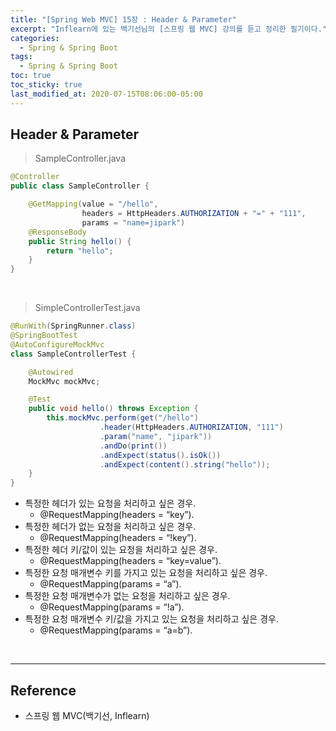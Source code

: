 ```yaml
---
title: "[Spring Web MVC] 15장 : Header & Parameter"
excerpt: "Inflearn에 있는 백기선님의 [스프링 웹 MVC] 강의를 듣고 정리한 필기이다."
categories:
  - Spring & Spring Boot
tags:
  - Spring & Spring Boot
toc: true
toc_sticky: true
last_modified_at: 2020-07-15T08:06:00-05:00
---
```


## Header & Parameter

> SampleController.java

```java
@Controller
public class SampleController {

    @GetMapping(value = "/hello",
                headers = HttpHeaders.AUTHORIZATION + "=" + "111",
                params = "name=jipark")
    @ResponseBody
    public String hello() {
        return "hello";
    }
}
```

<br>

> SimpleControllerTest.java

```java
@RunWith(SpringRunner.class)
@SpringBootTest
@AutoConfigureMockMvc
class SampleControllerTest {

    @Autowired
    MockMvc mockMvc;

    @Test
    public void hello() throws Exception {
        this.mockMvc.perform(get("/hello")
                    .header(HttpHeaders.AUTHORIZATION, "111")
                    .param("name", "jipark"))
                    .andDo(print())
                    .andExpect(status().isOk())
                    .andExpect(content().string("hello"));
    }
}
```

* 특정한 헤더가 있는 요청을 처리하고 싶은 경우.
	* @RequestMapping(headers = “key”).
* 특정한 헤더가 없는 요청을 처리하고 싶은 경우.
	* @RequestMapping(headers = “!key”).
* 특정한 헤더 키/값이 있는 요청을 처리하고 싶은 경우.
	* @RequestMapping(headers = “key=value”).  
* 특정한 요청 매개변수 키를 가지고 있는 요청을 처리하고 싶은 경우.
	* @RequestMapping(params = “a”).
* 특정한 요청 매개변수가 없는 요청을 처리하고 싶은 경우.
	* @RequestMapping(params = “!a”).
* 특정한 요청 매개변수 키/값을 가지고 있는 요청을 처리하고 싶은 경우.
	* @RequestMapping(params = “a=b”).

<br>

---

## Reference

*	스프링 웹 MVC(백기선, Inflearn)
